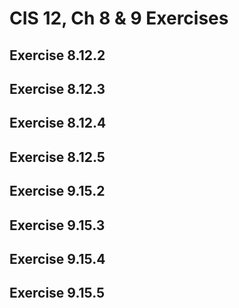 # CIS 12, Ch 8 & 9 Exercises

<h2>Exercise 8.12.2</h2>

<h2>Exercise 8.12.3</h2>

<h2>Exercise 8.12.4</h2>

<h2>Exercise 8.12.5</h2>

<h2>Exercise 9.15.2</h2>

<h2>Exercise 9.15.3</h2>

<h2>Exercise 9.15.4</h2>

<h2>Exercise 9.15.5</h2>
